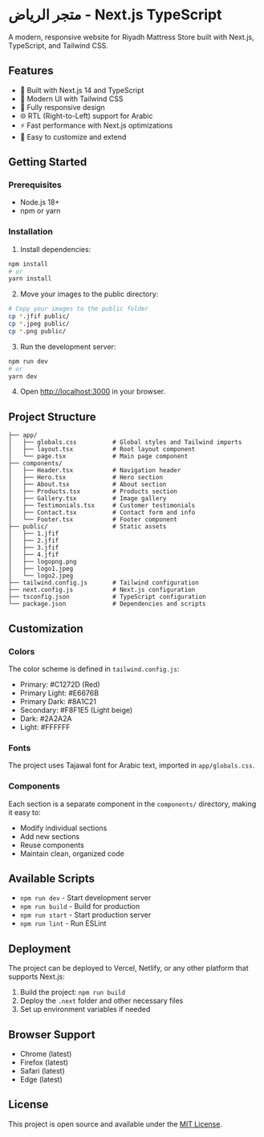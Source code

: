 # متجر الرياض - Next.js TypeScript

A modern, responsive website for Riyadh Mattress Store built with Next.js, TypeScript, and Tailwind CSS.

## Features

- 🚀 Built with Next.js 14 and TypeScript
- 🎨 Modern UI with Tailwind CSS
- 📱 Fully responsive design
- 🌐 RTL (Right-to-Left) support for Arabic
- ⚡ Fast performance with Next.js optimizations
- 🔧 Easy to customize and extend

## Getting Started

### Prerequisites

- Node.js 18+ 
- npm or yarn

### Installation

1. Install dependencies:
```bash
npm install
# or
yarn install
```

2. Move your images to the public directory:
```bash
# Copy your images to the public folder
cp *.jfif public/
cp *.jpeg public/
cp *.png public/
```

3. Run the development server:
```bash
npm run dev
# or
yarn dev
```

4. Open [http://localhost:3000](http://localhost:3000) in your browser.

## Project Structure

```
├── app/
│   ├── globals.css          # Global styles and Tailwind imports
│   ├── layout.tsx           # Root layout component
│   └── page.tsx             # Main page component
├── components/
│   ├── Header.tsx           # Navigation header
│   ├── Hero.tsx             # Hero section
│   ├── About.tsx            # About section
│   ├── Products.tsx         # Products section
│   ├── Gallery.tsx          # Image gallery
│   ├── Testimonials.tsx     # Customer testimonials
│   ├── Contact.tsx          # Contact form and info
│   └── Footer.tsx           # Footer component
├── public/                  # Static assets
│   ├── 1.jfif
│   ├── 2.jfif
│   ├── 3.jfif
│   ├── 4.jfif
│   ├── logopng.png
│   ├── logo1.jpeg
│   └── logo2.jpeg
├── tailwind.config.js       # Tailwind configuration
├── next.config.js           # Next.js configuration
├── tsconfig.json            # TypeScript configuration
└── package.json             # Dependencies and scripts
```

## Customization

### Colors
The color scheme is defined in `tailwind.config.js`:
- Primary: #C1272D (Red)
- Primary Light: #E6676B
- Primary Dark: #8A1C21
- Secondary: #F8F1E5 (Light beige)
- Dark: #2A2A2A
- Light: #FFFFFF

### Fonts
The project uses Tajawal font for Arabic text, imported in `app/globals.css`.

### Components
Each section is a separate component in the `components/` directory, making it easy to:
- Modify individual sections
- Add new sections
- Reuse components
- Maintain clean, organized code

## Available Scripts

- `npm run dev` - Start development server
- `npm run build` - Build for production
- `npm run start` - Start production server
- `npm run lint` - Run ESLint

## Deployment

The project can be deployed to Vercel, Netlify, or any other platform that supports Next.js:

1. Build the project: `npm run build`
2. Deploy the `.next` folder and other necessary files
3. Set up environment variables if needed

## Browser Support

- Chrome (latest)
- Firefox (latest)
- Safari (latest)
- Edge (latest)

## License

This project is open source and available under the [MIT License](LICENSE). 